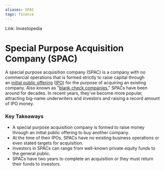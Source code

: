 ```yaml
---
aliases: SPAC
tags: finance
---
```

Link: Investopedia

# Special Purpose Acquisition Company (SPAC)

A special purpose acquisition company (SPAC) is a company with no commercial operations that is formed strictly to raise capital through an [initial public offering](https://www.investopedia.com/terms/i/ipo.asp) ([IPO](https://www.investopedia.com/terms/i/ipo.asp)) for the purpose of acquiring an existing company. Also known as "[blank check companies](https://www.investopedia.com/terms/b/blankcheckcompany.asp)," SPACs have been around for decades. In recent years, they've become more popular, attracting big-name underwriters and investors and raising a record amount of IPO money.

### Key Takeaways
-   A special purpose acquisition company is formed to raise money through an initial public offering to buy another company.
-   At the time of their IPOs, SPACs have no existing business operations or even stated targets for acquisition.
-   Investors in SPACs can range from well-known private equity funds to the general public.
-   SPACs have two years to complete an acquisition or they must return their funds to investors.

